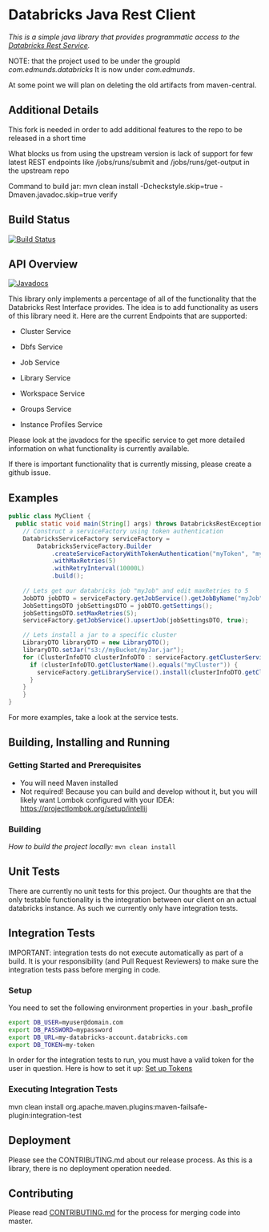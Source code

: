 # Databricks Java Rest Client

_This is a simple java library that provides programmatic access to the [Databricks Rest Service](https://docs.databricks.com/api/latest/index.html)._

NOTE: that the project used to be under the groupId _com.edmunds.databricks_
It is now under _com.edmunds_.

At some point we will plan on deleting the old artifacts from maven-central.

## Additional Details
This fork is needed in order to add additional features to the repo to be released in a short time

What blocks us from using the upstream version is lack of support for few latest REST endpoints like /jobs/runs/submit and /jobs/runs/get-output in the upstream repo

Command to build jar: mvn clean install -Dcheckstyle.skip=true -Dmaven.javadoc.skip=true verify

## Build Status
[![Build Status](https://travis-ci.org/edmunds/databricks-rest-client.svg?branch=master)](https://travis-ci.org/edmunds/databricks-rest-client)

## API Overview

[![Javadocs](http://www.javadoc.io/badge/com.edmunds/databricks-rest-client.svg)](http://www.javadoc.io/doc/com.edmunds/databricks-rest-client)

This library only implements a percentage of all of the functionality that the Databricks Rest Interface provides.
The idea is to add functionality as users of this library need it.
Here are the current Endpoints that are supported:

- Cluster Service

- Dbfs Service

- Job Service

- Library Service

- Workspace Service

- Groups Service

- Instance Profiles Service

Please look at the javadocs for the specific service to get more detailed information on what
functionality is currently available.

If there is important functionality that is currently missing, please create a github issue.

## Examples
```java
public class MyClient {
  public static void main(String[] args) throws DatabricksRestException, IOException {
    // Construct a serviceFactory using token authentication
    DatabricksServiceFactory serviceFactory =
        DatabricksServiceFactory.Builder
            .createServiceFactoryWithTokenAuthentication("myToken", "myHost")
            .withMaxRetries(5)
            .withRetryInterval(10000L)
            .build();
    
    // Lets get our databricks job "myJob" and edit maxRetries to 5
    JobDTO jobDTO = serviceFactory.getJobService().getJobByName("myJob");
    JobSettingsDTO jobSettingsDTO = jobDTO.getSettings();
    jobSettingsDTO.setMaxRetries(5);
    serviceFactory.getJobService().upsertJob(jobSettingsDTO, true);

    // Lets install a jar to a specific cluster
    LibraryDTO libraryDTO = new LibraryDTO();
    libraryDTO.setJar("s3://myBucket/myJar.jar");
    for (ClusterInfoDTO clusterInfoDTO : serviceFactory.getClusterService().list()) {
      if (clusterInfoDTO.getClusterName().equals("myCluster")) {
        serviceFactory.getLibraryService().install(clusterInfoDTO.getClusterId(), new LibraryDTO[]{libraryDTO});
      }
    }
    }
}
```
For more examples, take a look at the service tests.

## Building, Installing and Running

### Getting Started and Prerequisites

- You will need Maven installed
- Not required! Because you can build and develop without it, but you will likely want Lombok configured with your IDEA:
https://projectlombok.org/setup/intellij

### Building

*How to build the project locally:*
```mvn clean install```


## Unit Tests

There are currently no unit tests for this project. Our thoughts are that the only testable
functionality is the integration between our client on an actual databricks instance.
As such we currently only have integration tests.


## Integration Tests
IMPORTANT: integration tests do not execute automatically as part of a build.
It is your responsibility (and Pull Request Reviewers) to make sure the integration tests
pass before merging in code.

### Setup
You need to set the following environment properties in your .bash_profile
```bash
export DB_USER=myuser@domain.com
export DB_PASSWORD=mypassword
export DB_URL=my-databricks-account.databricks.com
export DB_TOKEN=my-token
```

In order for the integration tests to run, you must
have a valid token for the user in question.
Here is how to set it up: [Set up Tokens](https://docs.databricks.com/api/latest/authentication.html)

### Executing Integration Tests
mvn clean install org.apache.maven.plugins:maven-failsafe-plugin:integration-test

## Deployment

Please see the CONTRIBUTING.md about our release process.
As this is a library, there is no deployment operation needed.

## Contributing

Please read [CONTRIBUTING.md](CONTRIBUTING.md) for the process for merging code into master.
